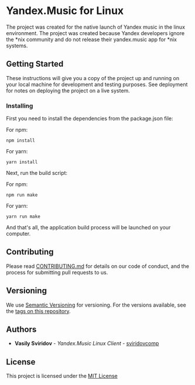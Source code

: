 # Yandex.Music for Linux

The project was created for the native launch of Yandex music in the linux environment. The project was created because Yandex developers ignore the *nix community and do not release their yandex.music app for *nix systems.

## Getting Started

These instructions will give you a copy of the project up and running on your local machine for development and testing purposes. See deployment for notes on deploying the project on a live system.

### Installing

First you need to install the dependencies from the package.json file:

For npm:

`npm install`

For yarn:

`yarn install`

Next, run the build script:

For npm:

`npm run make`

For yarn:

`yarn run make`

And that's all, the application build process will be launched on your computer.

## Contributing

Please read [CONTRIBUTING.md](CONTRIBUTING.md) for details on our code
of conduct, and the process for submitting pull requests to us.

## Versioning

We use [Semantic Versioning](http://semver.org/) for versioning. For the versions
available, see the [tags on this
repository](https://github.com/PurpleBooth/a-good-readme-template/tags).

## Authors

  - **Vasily Sviridov** - *Yandex.Music Linux Client* -
    [sviridovcomp](https://github.com/sviridovcomp)

## License

This project is licensed under the [MIT License](LICENSE.md)